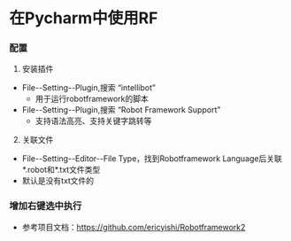 # 在Pycharm中使用RF
### 配置
1. 安装插件
* File--Setting--Plugin,搜索 “intellibot”
  * 用于运行robotframework的脚本
* File--Setting--Plugin,搜索 “Robot Framework Support”
  * 支持语法高亮、支持关键字跳转等
2. 关联文件
* File--Setting--Editor--File Type，找到Robotframework Language后关联*.robot和*.txt文件类型
* 默认是没有txt文件的
### 增加右键选中执行
 * 参考项目文档：https://github.com/ericyishi/Robotframework2

